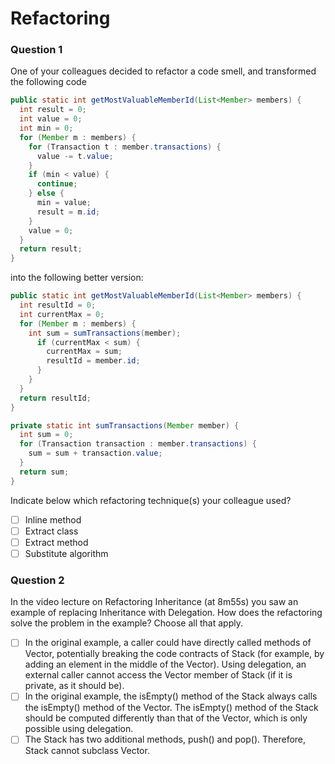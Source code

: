 # Refactoring

### Question 1

One of your colleagues decided to refactor a code smell, and transformed the following code

```java
public static int getMostValuableMemberId(List<Member> members) {
  int result = 0;
  int value = 0;
  int min = 0;
  for (Member m : members) {
    for (Transaction t : member.transactions) {
      value -= t.value;
    }
    if (min < value) {
      continue;
    } else {
      min = value;
      result = m.id;
    }
    value = 0;
  }
  return result;
}
```

into the following better version:

```java
public static int getMostValuableMemberId(List<Member> members) {
  int resultId = 0;
  int currentMax = 0;
  for (Member m : members) {
    int sum = sumTransactions(member);
      if (currentMax < sum) {
        currentMax = sum;
        resultId = member.id;
      }
    }
  }
  return resultId;
}

private static int sumTransactions(Member member) {
  int sum = 0;
  for (Transaction transaction : member.transactions) {
    sum = sum + transaction.value;
  }
  return sum;
}
```

Indicate below which refactoring technique(s) your colleague used?

- [ ] Inline method
- [ ] Extract class
- [ ] Extract method
- [ ] Substitute algorithm

### Question 2

In the video lecture on Refactoring Inheritance (at 8m55s) you saw an example of replacing Inheritance with Delegation. How does the refactoring solve the problem in the example? Choose all that apply.

- [ ] In the original example, a caller could have directly called methods of Vector, potentially breaking the code contracts of Stack (for example, by adding an element in the middle of the Vector). Using delegation, an external caller cannot access the Vector member of Stack (if it is private, as it should be).
- [ ] In the original example, the isEmpty() method of the Stack always calls the isEmpty() method of the Vector. The isEmpty() method of the Stack should be computed differently than that of the Vector, which is only possible using delegation.
- [ ] The Stack has two additional methods, push() and pop(). Therefore, Stack cannot subclass Vector.